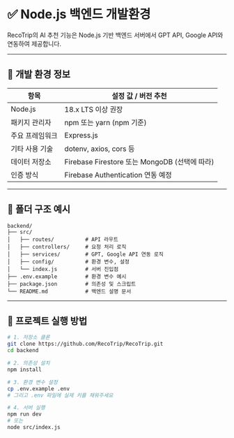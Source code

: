 # ✅ Node.js 백엔드 개발환경

RecoTrip의 AI 추천 기능은 Node.js 기반 백엔드 서버에서 GPT API, Google API와 연동하여 제공합니다.

---

## 🔧 개발 환경 정보

| 항목            | 설정 값 / 버전 추천 |
|-----------------|----------------------|
| Node.js         | 18.x LTS 이상 권장   |
| 패키지 관리자    | npm 또는 yarn (npm 기준) |
| 주요 프레임워크   | Express.js           |
| 기타 사용 기술    | dotenv, axios, cors 등 |
| 데이터 저장소     | Firebase Firestore 또는 MongoDB (선택에 따라) |
| 인증 방식         | Firebase Authentication 연동 예정 |

---

## 📁 폴더 구조 예시
```
backend/
├── src/
│   ├── routes/          # API 라우트
│   ├── controllers/     # 요청 처리 로직
│   ├── services/        # GPT, Google API 연동 로직
│   ├── config/          # 환경 변수, 설정
│   └── index.js         # 서버 진입점
├── .env.example         # 환경 변수 예시
├── package.json         # 의존성 및 스크립트
└── README.md            # 백엔드 설명 문서
```
---

## 🌱 프로젝트 실행 방법

```bash
# 1. 저장소 클론
git clone https://github.com/RecoTrip/RecoTrip.git
cd backend

# 2. 의존성 설치
npm install

# 3. 환경 변수 설정
cp .env.example .env
# 그리고 .env 파일에 실제 키를 채워주세요

# 4. 서버 실행
npm run dev
# 또는
node src/index.js

